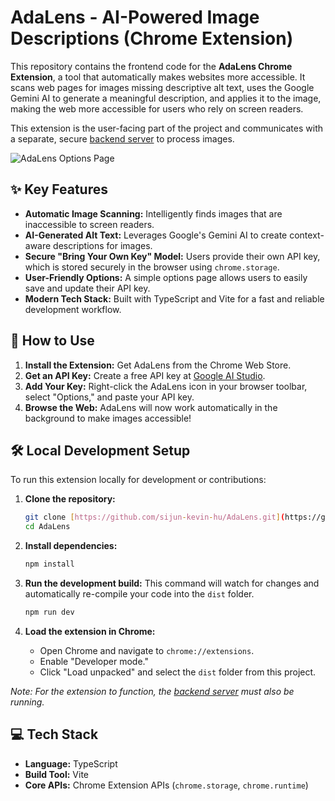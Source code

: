 # AdaLens - AI-Powered Image Descriptions (Chrome Extension)

This repository contains the frontend code for the **AdaLens Chrome Extension**, a tool that automatically makes websites more accessible. It scans web pages for images missing descriptive alt text, uses the Google Gemini AI to generate a meaningful description, and applies it to the image, making the web more accessible for users who rely on screen readers.

This extension is the user-facing part of the project and communicates with a separate, secure [backend server](https://github.com/sijun-kevin-hu/AdaLens_Backend) to process images.

![AdaLens Options Page](https://i.imgur.com/j8nQ5yI.png)

## ✨ Key Features

- **Automatic Image Scanning:** Intelligently finds images that are inaccessible to screen readers.
- **AI-Generated Alt Text:** Leverages Google's Gemini AI to create context-aware descriptions for images.
- **Secure "Bring Your Own Key" Model:** Users provide their own API key, which is stored securely in the browser using `chrome.storage`.
- **User-Friendly Options:** A simple options page allows users to easily save and update their API key.
- **Modern Tech Stack:** Built with TypeScript and Vite for a fast and reliable development workflow.

## 🚀 How to Use

1. **Install the Extension:** Get AdaLens from the Chrome Web Store.
2. **Get an API Key:** Create a free API key at [Google AI Studio](https://aistudio.google.com/app/apikey).
3. **Add Your Key:** Right-click the AdaLens icon in your browser toolbar, select "Options," and paste your API key.
4. **Browse the Web:** AdaLens will now work automatically in the background to make images accessible!

## 🛠️ Local Development Setup

To run this extension locally for development or contributions:

1. **Clone the repository:**

    ```bash
    git clone [https://github.com/sijun-kevin-hu/AdaLens.git](https://github.com/your-username/adalens-frontend.git)
    cd AdaLens
    ```

2. **Install dependencies:**

    ```bash
    npm install
    ```

3. **Run the development build:**
    This command will watch for changes and automatically re-compile your code into the `dist` folder.

    ```bash
    npm run dev
    ```

4. **Load the extension in Chrome:**
    - Open Chrome and navigate to `chrome://extensions`.
    - Enable "Developer mode."
    - Click "Load unpacked" and select the `dist` folder from this project.

_Note: For the extension to function, the [backend server](https://github.com/sijun-kevin-hu/adalens-backend) must also be running._

## 💻 Tech Stack

- **Language:** TypeScript
- **Build Tool:** Vite
- **Core APIs:** Chrome Extension APIs (`chrome.storage`, `chrome.runtime`)
